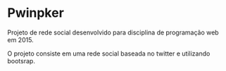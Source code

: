 # Pwinpker
Projeto de rede social desenvolvido para disciplina de programação web em 2015.

O projeto consiste em uma rede social baseada no twitter e utilizando bootsrap.
